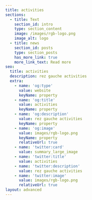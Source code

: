 ```yaml
---
title: activities
sections:
  - title: Text
    section_id: intro
    type: section_content
    image: /images/rgb-logo.png
    image_alt: logo
  - title: news
    section_id: posts
    type: section_posts
    has_more_link: true
    more_link_text: Read more
seo:
  title: activities
  description: rez gauche activities
  extra:
    - name: 'og:type'
      value: website
      keyName: property
    - name: 'og:title'
      value: activities
      keyName: property
    - name: 'og:description'
      value: rez gauche activities
      keyName: property
    - name: 'og:image'
      value: images/rgb-logo.png
      keyName: property
      relativeUrl: true
    - name: 'twitter:card'
      value: summary_large_image
    - name: 'twitter:title'
      value: activities
    - name: 'twitter:description'
      value: rez gauche activities
    - name: 'twitter:image'
      value: images/rgb-logo.png
      relativeUrl: true
layout: advanced
---
```

